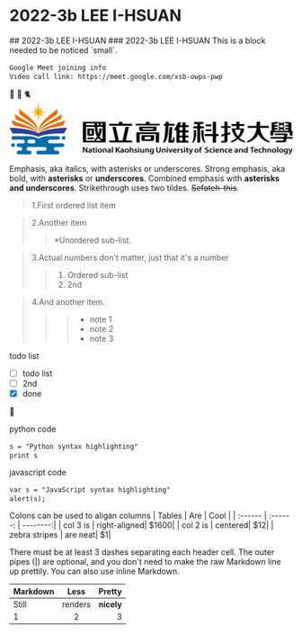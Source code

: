 <h1>2022-3b LEE I-HSUAN</h1>
## 2022-3b LEE I-HSUAN
### 2022-3b LEE I-HSUAN
This is a block needed to be noticed `small`.

```
Google Meet joining info
Video call link: https://meet.google.com/xsb-owps-pwp

```

🐷 🐯 🐈 
![nkust](nkust.png "nkust")


Emphasis, aka italics, with asterisks or underscores.
Strong emphasis, aka bold, with **asterisks** or **underscores**.
Combined emphasis with **asterisks and underscores**.
Strikethrough uses two tildes. ~~Sefateh-this~~.

>1.First ordered list item

>2.Another item
>>*Unordered sub-list.

>3.Actual numbers don't matter, just that it's a number
>>1. Ordered sub-list
>>2. 2nd

>4.And another item.
>>>* note 1
>>>* note 2
>>>* note 3


todo list
- [ ] todo list
- [ ] 2nd
- [x] done

🐷


python code

```
s = "Python syntax highlighting"
print s
```

javascript code
```
var s = "JavaScript syntax highlighting"
alert(s);
```
Colons can be used to aligan columns
| Tables    | Are      | Cool     |
| :------   | :------: | --------:|
| col 3  is | right-aligned| $1600|
| col 2  is | centered| $12|
| zebra stripes | are neat| $1|

There must be at least 3 dashes separating each header cell.
The outer pipes (|) are optional, and you don't need to make the
raw Markdown line up prettily. You can also use inline Markdown.

| Markdown | Less | Pretty |
| :------ | :------: | --------: |
| Still | renders | **nicely** |
| 1 | 2 | 3 |


